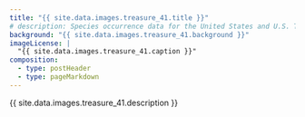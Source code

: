 ```yaml
---
title: "{{ site.data.images.treasure_41.title }}"
# description: Species occurrence data for the United States and U.S. Territories.
background: "{{ site.data.images.treasure_41.background }}"
imageLicense: |
  "{{ site.data.images.treasure_41.caption }}"
composition:
  - type: postHeader
  - type: pageMarkdown
---
```


{{ site.data.images.treasure_41.description }}